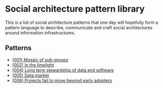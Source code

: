 # Social architecture pattern library

This is a list of social architecture patterns that one day will hopefully form a pattern language to describe, communicate and craft social architectures around information infrastructures.


## Patterns

* [(001) Mosaic of sub-groups](patterns/(001)%20Mosaic%20of%20sub-groups/README.md)
* [(002) In the limelight](patterns/(002)%20In%20the%20limelight/README.md)
* [(004) Long term stewardship of data and software](patterns/(004)%20Long%20term%20stewardship%20of%20data%20and%20software/README.md)
* [(005) Data market](patterns/(005)%20Data%20market/README.md)
* [(006) Projects fail to move beyond early adopters](patterns/(006)%20Projects%20fail%20to%20move%20beyond%20early%20adopters/README.md)
